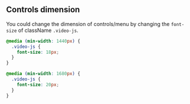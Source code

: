 ## Controls dimension <!-- {docsify-ignore-all} -->

You could change the dimension of controls/menu by changing the `font-size` of className `.video-js`.

```css
@media (min-width: 1440px) {
  .video-js {
    font-size: 18px;
  }
}

@media (min-width: 1680px) {
  .video-js {
    font-size: 20px;
  }
}
```
